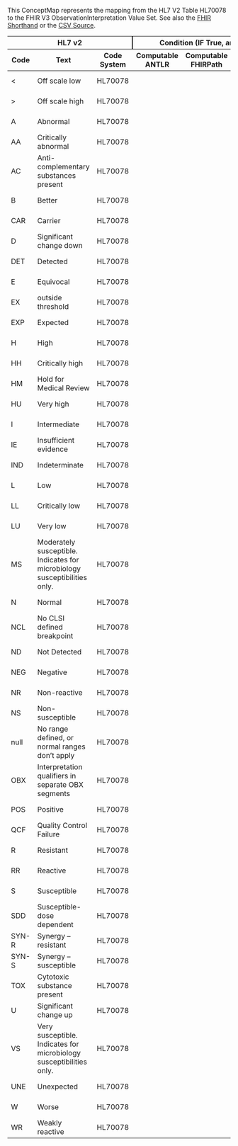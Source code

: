 
This ConceptMap represents the mapping from the HL7 V2 Table HL70078 to the FHIR V3 ObservationInterpretation Value Set. See also the <a href='https://github.com/HL7/v2-to-fhir/blob/master/tank/Table HL70078 to V3 ObservationInterpretation.fsh'>FHIR Shorthand</a> or the <a href='https://github.com/HL7/v2-to-fhir/blob/master/mappings/codesystems/HL7 Concept Map_ Interpretation Codes - Sheet1.csv'>CSV Source</a>.
<table class='grid'><thead>
<tr><th colspan='3' style='border-right: 2px solid black;'>HL7 v2</th><th colspan='3' style='border-right: 2px solid black;'>Condition (IF True, args)</th><th colspan='4'>HL7 FHIR</th><th rowspan='2'>Comments</th></tr>
<tr><th>Code</th><th>Text</th><th>Code System</th><th>Computable ANTLR</th><th>Computable FHIRPath</th><th>Narrative</th><th>Code</th><th>Proposed Extension</th><th>Display</th><th>Code System</th></tr></thead>
<tbody>
<tr><td>&lt; </td><td>Off scale low</td><td style='border-right: 2px'>HL70078</td><td></td><td></td><td style='border-right: 2px'></td><td>&lt;</td><td></td><td>Off scale low</td><td><a href='https://hl7.org/fhir/R4/v3/ObservationInterpretation/cs.html)'>http://terminology.hl7.org/CodeSystem/v3-ObservationInterpretation</a></td><td></td></tr>
<tr><td>&gt; </td><td>Off scale high</td><td style='border-right: 2px'>HL70078</td><td></td><td></td><td style='border-right: 2px'></td><td>&gt;</td><td></td><td>Off scale high</td><td><a href='https://hl7.org/fhir/R4/v3/ObservationInterpretation/cs.html)'>http://terminology.hl7.org/CodeSystem/v3-ObservationInterpretation</a></td><td></td></tr>
<tr><td>A</td><td>Abnormal</td><td style='border-right: 2px'>HL70078</td><td></td><td></td><td style='border-right: 2px'></td><td>A</td><td></td><td>Abnormal</td><td><a href='https://hl7.org/fhir/R4/v3/ObservationInterpretation/cs.html)'>http://terminology.hl7.org/CodeSystem/v3-ObservationInterpretation</a></td><td></td></tr>
<tr><td>AA</td><td>Critically abnormal</td><td style='border-right: 2px'>HL70078</td><td></td><td></td><td style='border-right: 2px'></td><td>AA</td><td></td><td>Critical abnormal</td><td><a href='https://hl7.org/fhir/R4/v3/ObservationInterpretation/cs.html)'>http://terminology.hl7.org/CodeSystem/v3-ObservationInterpretation</a></td><td></td></tr>
<tr><td>AC</td><td>Anti-complementary substances present</td><td style='border-right: 2px'>HL70078</td><td></td><td></td><td style='border-right: 2px'></td><td>AC</td><td></td><td>Anti-complementary substances present</td><td><a href='#broken'>Get the pattern/value</a></td><td></td></tr>
<tr><td>B</td><td>Better</td><td style='border-right: 2px'>HL70078</td><td></td><td></td><td style='border-right: 2px'></td><td>B</td><td></td><td>Better</td><td><a href='https://hl7.org/fhir/R4/v3/ObservationInterpretation/cs.html)'>http://terminology.hl7.org/CodeSystem/v3-ObservationInterpretation</a></td><td></td></tr>
<tr><td>CAR</td><td>Carrier</td><td style='border-right: 2px'>HL70078</td><td></td><td></td><td style='border-right: 2px'></td><td>CAR</td><td></td><td>Carrier</td><td><a href='https://hl7.org/fhir/R4/v3/ObservationInterpretation/cs.html)'>http://terminology.hl7.org/CodeSystem/v3-ObservationInterpretation</a></td><td></td></tr>
<tr><td>D</td><td>Significant change down</td><td style='border-right: 2px'>HL70078</td><td></td><td></td><td style='border-right: 2px'></td><td>D</td><td></td><td>Significant change down</td><td><a href='https://hl7.org/fhir/R4/v3/ObservationInterpretation/cs.html)'>http://terminology.hl7.org/CodeSystem/v3-ObservationInterpretation</a></td><td></td></tr>
<tr><td>DET</td><td>Detected</td><td style='border-right: 2px'>HL70078</td><td></td><td></td><td style='border-right: 2px'></td><td>DET</td><td></td><td>Detected</td><td><a href='https://hl7.org/fhir/R4/v3/ObservationInterpretation/cs.html)'>http://terminology.hl7.org/CodeSystem/v3-ObservationInterpretation</a></td><td></td></tr>
<tr><td>E</td><td>Equivocal</td><td style='border-right: 2px'>HL70078</td><td></td><td></td><td style='border-right: 2px'></td><td>E</td><td></td><td>Equivocal</td><td><a href='https://hl7.org/fhir/R4/v3/ObservationInterpretation/cs.html)'>http://terminology.hl7.org/CodeSystem/v3-ObservationInterpretation</a></td><td></td></tr>
<tr><td>EX</td><td>outside threshold</td><td style='border-right: 2px'>HL70078</td><td></td><td></td><td style='border-right: 2px'></td><td>EX</td><td></td><td>outside threshold</td><td><a href='https://hl7.org/fhir/R4/v3/ObservationInterpretation/cs.html)'>http://terminology.hl7.org/CodeSystem/v3-ObservationInterpretation</a></td><td></td></tr>
<tr><td>EXP</td><td>Expected</td><td style='border-right: 2px'>HL70078</td><td></td><td></td><td style='border-right: 2px'></td><td>EXP</td><td></td><td>Expected</td><td><a href='https://hl7.org/fhir/R4/v3/ObservationInterpretation/cs.html)'>http://terminology.hl7.org/CodeSystem/v3-ObservationInterpretation</a></td><td></td></tr>
<tr><td>H</td><td>High</td><td style='border-right: 2px'>HL70078</td><td></td><td></td><td style='border-right: 2px'></td><td>H</td><td></td><td>High</td><td><a href='https://hl7.org/fhir/R4/v3/ObservationInterpretation/cs.html)'>http://terminology.hl7.org/CodeSystem/v3-ObservationInterpretation</a></td><td></td></tr>
<tr><td>HH</td><td>Critically high</td><td style='border-right: 2px'>HL70078</td><td></td><td></td><td style='border-right: 2px'></td><td>HH</td><td></td><td>Critical high</td><td><a href='https://hl7.org/fhir/R4/v3/ObservationInterpretation/cs.html)'>http://terminology.hl7.org/CodeSystem/v3-ObservationInterpretation</a></td><td></td></tr>
<tr><td>HM</td><td>Hold for Medical Review</td><td style='border-right: 2px'>HL70078</td><td></td><td></td><td style='border-right: 2px'></td><td></td><td></td><td></td><td></td><td></td></tr>
<tr><td>HU</td><td>Very high</td><td style='border-right: 2px'>HL70078</td><td></td><td></td><td style='border-right: 2px'></td><td>HU</td><td></td><td>Significantly high</td><td><a href='https://hl7.org/fhir/R4/v3/ObservationInterpretation/cs.html)'>http://terminology.hl7.org/CodeSystem/v3-ObservationInterpretation</a></td><td></td></tr>
<tr><td>I</td><td>Intermediate</td><td style='border-right: 2px'>HL70078</td><td></td><td></td><td style='border-right: 2px'></td><td>I</td><td></td><td>Intermediate</td><td><a href='https://hl7.org/fhir/R4/v3/ObservationInterpretation/cs.html)'>http://terminology.hl7.org/CodeSystem/v3-ObservationInterpretation</a></td><td></td></tr>
<tr><td>IE</td><td>Insufficient evidence</td><td style='border-right: 2px'>HL70078</td><td></td><td></td><td style='border-right: 2px'></td><td>IE</td><td></td><td>Insufficient evidence</td><td><a href='https://hl7.org/fhir/R4/v3/ObservationInterpretation/cs.html)'>http://terminology.hl7.org/CodeSystem/v3-ObservationInterpretation</a></td><td></td></tr>
<tr><td>IND</td><td>Indeterminate</td><td style='border-right: 2px'>HL70078</td><td></td><td></td><td style='border-right: 2px'></td><td>IND</td><td></td><td>Indeterminate</td><td><a href='https://hl7.org/fhir/R4/v3/ObservationInterpretation/cs.html)'>http://terminology.hl7.org/CodeSystem/v3-ObservationInterpretation</a></td><td></td></tr>
<tr><td>L</td><td>Low</td><td style='border-right: 2px'>HL70078</td><td></td><td></td><td style='border-right: 2px'></td><td>L</td><td></td><td>Low</td><td><a href='https://hl7.org/fhir/R4/v3/ObservationInterpretation/cs.html)'>http://terminology.hl7.org/CodeSystem/v3-ObservationInterpretation</a></td><td></td></tr>
<tr><td>LL</td><td>Critically low</td><td style='border-right: 2px'>HL70078</td><td></td><td></td><td style='border-right: 2px'></td><td>LL</td><td></td><td>Critical low</td><td><a href='https://hl7.org/fhir/R4/v3/ObservationInterpretation/cs.html)'>http://terminology.hl7.org/CodeSystem/v3-ObservationInterpretation</a></td><td></td></tr>
<tr><td>LU</td><td>Very low</td><td style='border-right: 2px'>HL70078</td><td></td><td></td><td style='border-right: 2px'></td><td>LU</td><td></td><td>Significantly low</td><td><a href='https://hl7.org/fhir/R4/v3/ObservationInterpretation/cs.html)'>http://terminology.hl7.org/CodeSystem/v3-ObservationInterpretation</a></td><td></td></tr>
<tr><td>MS</td><td>Moderately susceptible. Indicates for microbiology susceptibilities only.</td><td style='border-right: 2px'>HL70078</td><td></td><td></td><td style='border-right: 2px'></td><td></td><td></td><td></td><td></td><td></td></tr>
<tr><td>N</td><td>Normal</td><td style='border-right: 2px'>HL70078</td><td></td><td></td><td style='border-right: 2px'></td><td>N</td><td></td><td>Normal</td><td><a href='https://hl7.org/fhir/R4/v3/ObservationInterpretation/cs.html)'>http://terminology.hl7.org/CodeSystem/v3-ObservationInterpretation</a></td><td></td></tr>
<tr><td>NCL</td><td>No CLSI defined breakpoint</td><td style='border-right: 2px'>HL70078</td><td></td><td></td><td style='border-right: 2px'></td><td>NCL</td><td></td><td>No CLSI defined breakpoint</td><td><a href='https://hl7.org/fhir/R4/v3/ObservationInterpretation/cs.html)'>http://terminology.hl7.org/CodeSystem/v3-ObservationInterpretation</a></td><td></td></tr>
<tr><td>ND</td><td>Not Detected</td><td style='border-right: 2px'>HL70078</td><td></td><td></td><td style='border-right: 2px'></td><td>ND</td><td></td><td>Not detected</td><td><a href='https://hl7.org/fhir/R4/v3/ObservationInterpretation/cs.html)'>http://terminology.hl7.org/CodeSystem/v3-ObservationInterpretation</a></td><td></td></tr>
<tr><td>NEG</td><td>Negative</td><td style='border-right: 2px'>HL70078</td><td></td><td></td><td style='border-right: 2px'></td><td>NEG</td><td></td><td>Negative</td><td><a href='https://hl7.org/fhir/R4/v3/ObservationInterpretation/cs.html)'>http://terminology.hl7.org/CodeSystem/v3-ObservationInterpretation</a></td><td></td></tr>
<tr><td>NR</td><td>Non-reactive</td><td style='border-right: 2px'>HL70078</td><td></td><td></td><td style='border-right: 2px'></td><td>NR</td><td></td><td>Non-reactive</td><td><a href='https://hl7.org/fhir/R4/v3/ObservationInterpretation/cs.html)'>http://terminology.hl7.org/CodeSystem/v3-ObservationInterpretation</a></td><td></td></tr>
<tr><td>NS</td><td>Non-susceptible</td><td style='border-right: 2px'>HL70078</td><td></td><td></td><td style='border-right: 2px'></td><td>NS</td><td></td><td>Non-susceptible</td><td><a href='https://hl7.org/fhir/R4/v3/ObservationInterpretation/cs.html)'>http://terminology.hl7.org/CodeSystem/v3-ObservationInterpretation</a></td><td></td></tr>
<tr><td>null</td><td>No range defined, or normal ranges don’t apply</td><td style='border-right: 2px'>HL70078</td><td></td><td></td><td style='border-right: 2px'></td><td></td><td></td><td></td><td></td><td></td></tr>
<tr><td>OBX</td><td>Interpretation qualifiers in separate OBX segments</td><td style='border-right: 2px'>HL70078</td><td></td><td></td><td style='border-right: 2px'></td><td></td><td></td><td></td><td></td><td></td></tr>
<tr><td>POS</td><td>Positive</td><td style='border-right: 2px'>HL70078</td><td></td><td></td><td style='border-right: 2px'></td><td>POS</td><td></td><td>Positive</td><td><a href='https://hl7.org/fhir/R4/v3/ObservationInterpretation/cs.html)'>http://terminology.hl7.org/CodeSystem/v3-ObservationInterpretation</a></td><td></td></tr>
<tr><td>QCF</td><td>Quality Control Failure</td><td style='border-right: 2px'>HL70078</td><td></td><td></td><td style='border-right: 2px'></td><td></td><td></td><td></td><td></td><td></td></tr>
<tr><td>R</td><td>Resistant</td><td style='border-right: 2px'>HL70078</td><td></td><td></td><td style='border-right: 2px'></td><td>R</td><td></td><td>Resistant</td><td><a href='https://hl7.org/fhir/R4/v3/ObservationInterpretation/cs.html)'>http://terminology.hl7.org/CodeSystem/v3-ObservationInterpretation</a></td><td></td></tr>
<tr><td>RR</td><td>Reactive</td><td style='border-right: 2px'>HL70078</td><td></td><td></td><td style='border-right: 2px'></td><td>RR</td><td></td><td>Reactive</td><td><a href='https://hl7.org/fhir/R4/v3/ObservationInterpretation/cs.html)'>http://terminology.hl7.org/CodeSystem/v3-ObservationInterpretation</a></td><td></td></tr>
<tr><td>S</td><td>Susceptible</td><td style='border-right: 2px'>HL70078</td><td></td><td></td><td style='border-right: 2px'></td><td>S</td><td></td><td>Susceptible</td><td><a href='https://hl7.org/fhir/R4/v3/ObservationInterpretation/cs.html)'>http://terminology.hl7.org/CodeSystem/v3-ObservationInterpretation</a></td><td></td></tr>
<tr><td>SDD</td><td>Susceptible-dose dependent</td><td style='border-right: 2px'>HL70078</td><td></td><td></td><td style='border-right: 2px'></td><td>SDD</td><td></td><td>Susceptible-dose dependent</td><td><a href='https://hl7.org/fhir/R4/v3/ObservationInterpretation/cs.html)'>http://terminology.hl7.org/CodeSystem/v3-ObservationInterpretation</a></td><td></td></tr>
<tr><td>SYN-R</td><td>Synergy – resistant</td><td style='border-right: 2px'>HL70078</td><td></td><td></td><td style='border-right: 2px'></td><td>SYN-R</td><td></td><td>Synergy - resistant</td><td><a href='https://hl7.org/fhir/R4/v3/ObservationInterpretation/cs.html)'>http://terminology.hl7.org/CodeSystem/v3-ObservationInterpretation</a></td><td></td></tr>
<tr><td>SYN-S</td><td>Synergy – susceptible</td><td style='border-right: 2px'>HL70078</td><td></td><td></td><td style='border-right: 2px'></td><td>SYN-S</td><td></td><td>Synergy - susceptible</td><td><a href='https://hl7.org/fhir/R4/v3/ObservationInterpretation/cs.html)'>http://terminology.hl7.org/CodeSystem/v3-ObservationInterpretation</a></td><td></td></tr>
<tr><td>TOX</td><td>Cytotoxic substance present</td><td style='border-right: 2px'>HL70078</td><td></td><td></td><td style='border-right: 2px'></td><td></td><td></td><td></td><td></td><td></td></tr>
<tr><td>U</td><td>Significant change up</td><td style='border-right: 2px'>HL70078</td><td></td><td></td><td style='border-right: 2px'></td><td>U</td><td></td><td>Significant change up</td><td><a href='https://hl7.org/fhir/R4/v3/ObservationInterpretation/cs.html)'>http://terminology.hl7.org/CodeSystem/v3-ObservationInterpretation</a></td><td></td></tr>
<tr><td>VS</td><td>Very susceptible. Indicates for microbiology susceptibilities only.</td><td style='border-right: 2px'>HL70078</td><td></td><td></td><td style='border-right: 2px'></td><td></td><td></td><td></td><td></td><td></td></tr>
<tr><td>UNE</td><td>Unexpected</td><td style='border-right: 2px'>HL70078</td><td></td><td></td><td style='border-right: 2px'></td><td>UNE</td><td></td><td>Unexpected</td><td><a href='https://hl7.org/fhir/R4/v3/ObservationInterpretation/cs.html)'>http://terminology.hl7.org/CodeSystem/v3-ObservationInterpretation</a></td><td></td></tr>
<tr><td>W</td><td>Worse</td><td style='border-right: 2px'>HL70078</td><td></td><td></td><td style='border-right: 2px'></td><td>W</td><td></td><td>Worse</td><td><a href='https://hl7.org/fhir/R4/v3/ObservationInterpretation/cs.html)'>http://terminology.hl7.org/CodeSystem/v3-ObservationInterpretation</a></td><td></td></tr>
<tr><td>WR</td><td>Weakly reactive</td><td style='border-right: 2px'>HL70078</td><td></td><td></td><td style='border-right: 2px'></td><td>WR</td><td></td><td>Weakly reactive</td><td><a href='https://hl7.org/fhir/R4/v3/ObservationInterpretation/cs.html)'>http://terminology.hl7.org/CodeSystem/v3-ObservationInterpretation</a></td><td></td></tr>
</tbody></table>
